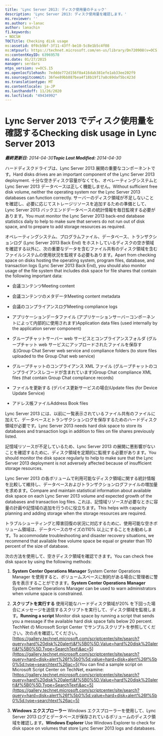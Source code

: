 ```yaml
---
title: 'Lync Server 2013: ディスク使用量のチェック'
description: 'Lync Server 2013: ディスク使用量を確認します。'
ms.reviewer: ''
ms.author: v-lanac
author: lanachin
f1.keywords:
- NOCSH
TOCTitle: Checking disk usage
ms:assetid: 0f0cb9bf-3f11-43ff-be10-5c8e1b5c4f08
ms:mtpsurl: https://technet.microsoft.com/en-us/library/Dn720908(v=OCS.15)
ms:contentKeyID: 63969578
ms.date: 01/27/2015
manager: serdars
mtps_version: v=OCS.15
ms.openlocfilehash: 7eddde772d156f0a416dab381efe1ab33ee202f9
ms.sourcegitcommit: 36fee89bb887bea4f18b19f17a8c69daf5bc423d
ms.translationtype: MT
ms.contentlocale: ja-JP
ms.lasthandoff: 11/26/2020
ms.locfileid: "49434992"
---
```

# <a name="checking-disk-usage-in-lync-server-2013"></a><span data-ttu-id="61d39-103">Lync Server 2013 でディスク使用量を確認する</span><span class="sxs-lookup"><span data-stu-id="61d39-103">Checking disk usage in Lync Server 2013</span></span>

<div data-xmlns="http://www.w3.org/1999/xhtml">

<div class="topic" data-xmlns="http://www.w3.org/1999/xhtml" data-msxsl="urn:schemas-microsoft-com:xslt" data-cs="https://msdn.microsoft.com/">

<div data-asp="https://msdn2.microsoft.com/asp">



</div>

<div id="mainSection">

<div id="mainBody"><span data-ttu-id="61d39-104">

<span> </span></span><span class="sxs-lookup"><span data-stu-id="61d39-104">

<span> </span></span></span>

<span data-ttu-id="61d39-105">_**最終更新日:** 2014-04-30_</span><span class="sxs-lookup"><span data-stu-id="61d39-105">_**Topic Last Modified:** 2014-04-30_</span></span>

<span data-ttu-id="61d39-106">ハードディスクドライブは、Lync Server 2013 展開の重要なコンポーネントです。</span><span class="sxs-lookup"><span data-stu-id="61d39-106">Hard disks drives are an important component of the Lync Server 2013 deployment.</span></span> <span data-ttu-id="61d39-107">十分な空きディスク容量がなくても、オペレーティングシステムと Lync Server 2013 データベースは正しく機能しません。</span><span class="sxs-lookup"><span data-stu-id="61d39-107">Without sufficient free disk volume, neither the operating system nor the Lync Server 2013 databases can function correctly.</span></span> <span data-ttu-id="61d39-108">サーバーのディスク領域が不足しないことを確認し、必要に応じてストレージリソースを追加するための準備として、Lync Server 2013 バックエンドデータベースの統計情報を毎日監視する必要があります。</span><span class="sxs-lookup"><span data-stu-id="61d39-108">You must monitor the Lync Server 2013 back-end database statistics daily to help to make sure that servers do not run out of disk space, and to prepare to add storage resources as required.</span></span>

<span data-ttu-id="61d39-109">オペレーティングシステム、プログラムファイル、データベース、トランザクションログ (Lync Server 2013 Back End) をホストしているディスクの空き領域を確認する以外に、次の重要なデータを含むファイル共有のディスク領域を含むファイルシステムの使用状況を監視する必要もあります。</span><span class="sxs-lookup"><span data-stu-id="61d39-109">Apart from checking space on disks hosting the operating system, program files, database, and transaction logs (Lync Server 2013 Back End), you should also monitor usage of the file system that includes disk space for file shares that contain the following important data:</span></span>

  - <span data-ttu-id="61d39-110">会議コンテンツ</span><span class="sxs-lookup"><span data-stu-id="61d39-110">Meeting content</span></span>

  - <span data-ttu-id="61d39-111">会議コンテンツのメタデータ</span><span class="sxs-lookup"><span data-stu-id="61d39-111">Meeting content metadata</span></span>

  - <span data-ttu-id="61d39-112">会議のコンプライアンスログ</span><span class="sxs-lookup"><span data-stu-id="61d39-112">Meeting compliance logs</span></span>

  - <span data-ttu-id="61d39-113">アプリケーションデータファイル (アプリケーションサーバーコンポーネントによって内部的に使用されます)</span><span class="sxs-lookup"><span data-stu-id="61d39-113">Application data files (used internally by the application server component)</span></span>

  - <span data-ttu-id="61d39-114">グループチャットサーバー web サービスとコンプライアンスフォルダ (グループチャット web サービスにアップロードされたファイルを保存する)</span><span class="sxs-lookup"><span data-stu-id="61d39-114">Group Chat Server web service and compliance folders (to store files uploaded to the Group Chat web service)</span></span>

  - <span data-ttu-id="61d39-115">グループチャットのコンプライアンス XML ファイル (グループチャットのコンプライアンスレコードが含まれています)</span><span class="sxs-lookup"><span data-stu-id="61d39-115">Group Chat compliance XML files (that contain Group Chat compliance records)</span></span>

  - <span data-ttu-id="61d39-116">ファイルを更新する (デバイス更新サービスの場合)</span><span class="sxs-lookup"><span data-stu-id="61d39-116">Update files (for Device Update Service)</span></span>

  - <span data-ttu-id="61d39-117">アドレス帳ファイル</span><span class="sxs-lookup"><span data-stu-id="61d39-117">Address Book files</span></span>

<span data-ttu-id="61d39-118">Lync Server 2013 には、以前に一覧表示されているファイル共有のファイルに加えて、データベースとトランザクションログを保存するためのハードディスク領域が必要です。</span><span class="sxs-lookup"><span data-stu-id="61d39-118">Lync Server 2013 needs hard disk space to store its databases and transaction logs in addition to files on file shares previously listed.</span></span>

<span data-ttu-id="61d39-119">記憶域リソースが不足しているため、Lync Server 2013 の展開に悪影響がないことを確認するために、ディスク領域を定期的に監視する必要があります。</span><span class="sxs-lookup"><span data-stu-id="61d39-119">You should monitor the disk space regularly to help to make sure that the Lync Server 2013 deployment is not adversely affected because of insufficient storage resources.</span></span>

<span data-ttu-id="61d39-120">Lync Server 2013 の各ボリュームで利用可能なディスク領域に関する統計情報を比較して維持し、データベースおよびトランザクションログファイルの増加量を求めます。</span><span class="sxs-lookup"><span data-stu-id="61d39-120">Compare and maintain statistical information about available disk space on each Lync Server 2013 volume and expected growth of the databases and transaction log files.</span></span> <span data-ttu-id="61d39-121">これは、記憶域リソースが必要なときに容量の計画や記憶域の追加を行うのに役立ちます。</span><span class="sxs-lookup"><span data-stu-id="61d39-121">This helps with capacity planning and adding storage when the storage resources are required.</span></span>

<span data-ttu-id="61d39-122">トラブルシューティングと障害回復の状況に対応するために、使用可能な空きボリューム領域は、データベースのサイズの110% 以上にすることをお勧めします。</span><span class="sxs-lookup"><span data-stu-id="61d39-122">To accommodate troubleshooting and disaster recovery situations, we recommend that available free volume space be equal or greater than 110 percent of the size of database.</span></span>

<span data-ttu-id="61d39-123">次の方法を使用して、空きディスク領域を確認できます。</span><span class="sxs-lookup"><span data-stu-id="61d39-123">You can check free disk space by using the following methods:</span></span>

1.  <span data-ttu-id="61d39-124">**System Center Operations Manager**   System Center Operations Manager を使用すると、ボリュームスペースに制約がある場合に管理者に警告を表示することができます。</span><span class="sxs-lookup"><span data-stu-id="61d39-124">**System Center Operations Manager**   System Center Operations Manager can be used to warn administrators when volume space is constrained.</span></span>

2.  <span data-ttu-id="61d39-125">**スクリプトを実行する**   使用可能なハードディスク領域が20% を下回った場合にメッセージを送信するスクリプトを実行して、ディスク領域を監視します。</span><span class="sxs-lookup"><span data-stu-id="61d39-125">**Running a script**   Monitor disk space by running a script that sends you a message if the available hard disk space falls below 20 percent.</span></span> <span data-ttu-id="61d39-126">TechNet の Microsoft Script Center でサンプルスクリプトを参照してください。次の点を確認してください。 [https://gallery.technet.microsoft.com/scriptcenter/site/search?query=hard%20disk%20alert\&f%5B0%5D.Value=hard%20disk%20alert\&f%5B0%5D.Type=SearchText\&ac=5](https://gallery.technet.microsoft.com/scriptcenter/site/search?query=hard+disk+alert%26f%5b0%5d.value=hard+disk+alert%26f%5b0%5d.type=searchtext%26ac=5)</span><span class="sxs-lookup"><span data-stu-id="61d39-126">You can find a sample script on Microsoft Script Center on TechNet, examine: [https://gallery.technet.microsoft.com/scriptcenter/site/search?query=hard%20disk%20alert\&f%5B0%5D.Value=hard%20disk%20alert\&f%5B0%5D.Type=SearchText\&ac=5](https://gallery.technet.microsoft.com/scriptcenter/site/search?query=hard+disk+alert%26f%5b0%5d.value=hard+disk+alert%26f%5b0%5d.type=searchtext%26ac=5)</span></span>

3.  <span data-ttu-id="61d39-127">**Windows エクスプローラー**   Windows エクスプローラーを使用して、Lync Server 2013 ログとデータベースが保存されているボリュームのディスク領域を確認します。</span><span class="sxs-lookup"><span data-stu-id="61d39-127">**Windows Explorer**   Use Windows Explorer to check for disk space on volumes that store Lync Server 2013 logs and databases.</span></span>

<span data-ttu-id="61d39-128"></div>

<span> </span>

</div>

</div>

</span><span class="sxs-lookup"><span data-stu-id="61d39-128"></div>

<span> </span>

</div>

</div>

</span></span></div>

